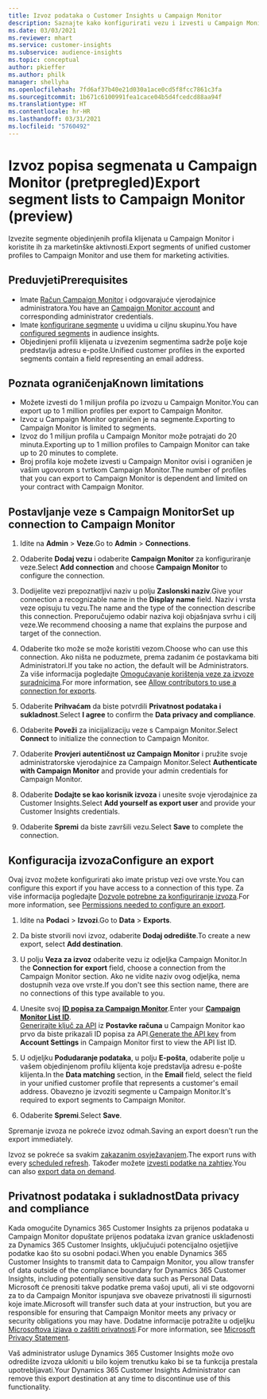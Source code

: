 ```yaml
---
title: Izvoz podataka o Customer Insights u Campaign Monitor
description: Saznajte kako konfigurirati vezu i izvesti u Campaign Monitor.
ms.date: 03/03/2021
ms.reviewer: mhart
ms.service: customer-insights
ms.subservice: audience-insights
ms.topic: conceptual
author: pkieffer
ms.author: philk
manager: shellyha
ms.openlocfilehash: 7fd6af37b40e21d030a1ace0cd5f8fcc7861c3fa
ms.sourcegitcommit: 1b671c6100991fea1cace04b5d4fcedcd88aa94f
ms.translationtype: HT
ms.contentlocale: hr-HR
ms.lasthandoff: 03/31/2021
ms.locfileid: "5760492"
---
```

# <a name="export-segment-lists-to-campaign-monitor-preview"></a><span data-ttu-id="27205-103">Izvoz popisa segmenata u Campaign Monitor (pretpregled)</span><span class="sxs-lookup"><span data-stu-id="27205-103">Export segment lists to Campaign Monitor (preview)</span></span>

<span data-ttu-id="27205-104">Izvezite segmente objedinjenih profila klijenata u Campaign Monitor i koristite ih za marketinške aktivnosti.</span><span class="sxs-lookup"><span data-stu-id="27205-104">Export segments of unified customer profiles to Campaign Monitor and use them for marketing activities.</span></span>

## <a name="prerequisites"></a><span data-ttu-id="27205-105">Preduvjeti</span><span class="sxs-lookup"><span data-stu-id="27205-105">Prerequisites</span></span>

-   <span data-ttu-id="27205-106">Imate [Račun Campaign Monitor](https://www.campaignmonitor.com/) i odgovarajuće vjerodajnice administratora.</span><span class="sxs-lookup"><span data-stu-id="27205-106">You have an [Campaign Monitor account](https://www.campaignmonitor.com/) and corresponding administrator credentials.</span></span>
-   <span data-ttu-id="27205-107">Imate [konfigurirane segmente](segments.md) u uvidima u ciljnu skupinu.</span><span class="sxs-lookup"><span data-stu-id="27205-107">You have [configured segments](segments.md) in audience insights.</span></span>
-   <span data-ttu-id="27205-108">Objedinjeni profili klijenata u izvezenim segmentima sadrže polje koje predstavlja adresu e-pošte.</span><span class="sxs-lookup"><span data-stu-id="27205-108">Unified customer profiles in the exported segments contain a field representing an email address.</span></span>

## <a name="known-limitations"></a><span data-ttu-id="27205-109">Poznata ograničenja</span><span class="sxs-lookup"><span data-stu-id="27205-109">Known limitations</span></span>

- <span data-ttu-id="27205-110">Možete izvesti do 1 milijun profila po izvozu u Campaign Monitor.</span><span class="sxs-lookup"><span data-stu-id="27205-110">You can export up to 1 million profiles per export to Campaign Monitor.</span></span>
- <span data-ttu-id="27205-111">Izvoz u Campaign Monitor ograničen je na segmente.</span><span class="sxs-lookup"><span data-stu-id="27205-111">Exporting to Campaign Monitor is limited to segments.</span></span>
- <span data-ttu-id="27205-112">Izvoz do 1 milijun profila u Campaign Monitor može potrajati do 20 minuta.</span><span class="sxs-lookup"><span data-stu-id="27205-112">Exporting up to 1 million profiles to Campaign Monitor can take up to 20 minutes to complete.</span></span> 
- <span data-ttu-id="27205-113">Broj profila koje možete izvesti u Campaign Monitor ovisi i ograničen je vašim ugovorom s tvrtkom Campaign Monitor.</span><span class="sxs-lookup"><span data-stu-id="27205-113">The number of profiles that you can export to Campaign Monitor is dependent and limited on your contract with Campaign Monitor.</span></span>

## <a name="set-up-connection-to-campaign-monitor"></a><span data-ttu-id="27205-114">Postavljanje veze s Campaign Monitor</span><span class="sxs-lookup"><span data-stu-id="27205-114">Set up connection to Campaign Monitor</span></span>

1. <span data-ttu-id="27205-115">Idite na **Admin** > **Veze**.</span><span class="sxs-lookup"><span data-stu-id="27205-115">Go to **Admin** > **Connections**.</span></span>

1. <span data-ttu-id="27205-116">Odaberite **Dodaj vezu** i odaberite **Campaign Monitor** za konfiguriranje veze.</span><span class="sxs-lookup"><span data-stu-id="27205-116">Select **Add connection** and choose **Campaign Monitor** to configure the connection.</span></span>

1. <span data-ttu-id="27205-117">Dodijelite vezi prepoznatljivi naziv u polju **Zaslonski naziv**.</span><span class="sxs-lookup"><span data-stu-id="27205-117">Give your connection a recognizable name in the **Display name** field.</span></span> <span data-ttu-id="27205-118">Naziv i vrsta veze opisuju tu vezu.</span><span class="sxs-lookup"><span data-stu-id="27205-118">The name and the type of the connection describe this connection.</span></span> <span data-ttu-id="27205-119">Preporučujemo odabir naziva koji objašnjava svrhu i cilj veze.</span><span class="sxs-lookup"><span data-stu-id="27205-119">We recommend choosing a name that explains the purpose and target of the connection.</span></span>

1. <span data-ttu-id="27205-120">Odaberite tko može se može koristiti vezom.</span><span class="sxs-lookup"><span data-stu-id="27205-120">Choose who can use this connection.</span></span> <span data-ttu-id="27205-121">Ako ništa ne poduzmete, prema zadanim će postavkama biti Administratori.</span><span class="sxs-lookup"><span data-stu-id="27205-121">If you take no action, the default will be Administrators.</span></span> <span data-ttu-id="27205-122">Za više informacija pogledajte [Omogućavanje korištenja veze za izvoze suradnicima](connections.md#allow-contributors-to-use-a-connection-for-exports).</span><span class="sxs-lookup"><span data-stu-id="27205-122">For more information, see [Allow contributors to use a connection for exports](connections.md#allow-contributors-to-use-a-connection-for-exports).</span></span>

1. <span data-ttu-id="27205-123">Odaberite **Prihvaćam** da biste potvrdili **Privatnost podataka i sukladnost**.</span><span class="sxs-lookup"><span data-stu-id="27205-123">Select **I agree** to confirm the **Data privacy and compliance**.</span></span>

1. <span data-ttu-id="27205-124">Odaberite **Poveži** za inicijalizaciju veze s Campaign Monitor.</span><span class="sxs-lookup"><span data-stu-id="27205-124">Select **Connect** to initialize the connection to Campaign Monitor.</span></span>

1. <span data-ttu-id="27205-125">Odaberite **Provjeri autentičnost uz Campaign Monitor** i pružite svoje administratorske vjerodajnice za Campaign Monitor.</span><span class="sxs-lookup"><span data-stu-id="27205-125">Select **Authenticate with Campaign Monitor** and provide your admin credentials for Campaign Monitor.</span></span>

1. <span data-ttu-id="27205-126">Odaberite **Dodajte se kao korisnik izvoza** i unesite svoje vjerodajnice za Customer Insights.</span><span class="sxs-lookup"><span data-stu-id="27205-126">Select **Add yourself as export user** and provide your Customer Insights credentials.</span></span>

1. <span data-ttu-id="27205-127">Odaberite **Spremi** da biste završili vezu.</span><span class="sxs-lookup"><span data-stu-id="27205-127">Select **Save** to complete the connection.</span></span>

## <a name="configure-an-export"></a><span data-ttu-id="27205-128">Konfiguracija izvoza</span><span class="sxs-lookup"><span data-stu-id="27205-128">Configure an export</span></span>

<span data-ttu-id="27205-129">Ovaj izvoz možete konfigurirati ako imate pristup vezi ove vrste.</span><span class="sxs-lookup"><span data-stu-id="27205-129">You can configure this export if you have access to a connection of this type.</span></span> <span data-ttu-id="27205-130">Za više informacija pogledajte [Dozvole potrebne za konfiguriranje izvoza](export-destinations.md#set-up-a-new-export).</span><span class="sxs-lookup"><span data-stu-id="27205-130">For more information, see [Permissions needed to configure an export](export-destinations.md#set-up-a-new-export).</span></span>

1. <span data-ttu-id="27205-131">Idite na **Podaci** > **Izvozi**.</span><span class="sxs-lookup"><span data-stu-id="27205-131">Go to **Data** > **Exports**.</span></span>

1. <span data-ttu-id="27205-132">Da biste stvorili novi izvoz, odaberite **Dodaj odredište**.</span><span class="sxs-lookup"><span data-stu-id="27205-132">To create a new export, select **Add destination**.</span></span>

1. <span data-ttu-id="27205-133">U polju **Veza za izvoz** odaberite vezu iz odjeljka Campaign Monitor.</span><span class="sxs-lookup"><span data-stu-id="27205-133">In the **Connection for export** field, choose a connection from the Campaign Monitor section.</span></span> <span data-ttu-id="27205-134">Ako ne vidite naziv ovog odjeljka, nema dostupnih veza ove vrste.</span><span class="sxs-lookup"><span data-stu-id="27205-134">If you don't see this section name, there are no connections of this type available to you.</span></span>

1. <span data-ttu-id="27205-135">Unesite svoj [**ID popisa za Campaign Monitor**](https://www.campaignmonitor.com/api/getting-started/#your-list-id).</span><span class="sxs-lookup"><span data-stu-id="27205-135">Enter your [**Campaign Monitor List ID**](https://www.campaignmonitor.com/api/getting-started/#your-list-id).</span></span>    
   <span data-ttu-id="27205-136">[Generirajte ključ za API](https://www.campaignmonitor.com/api/getting-started/) iz **Postavke računa** u Campaign Monitor kao prvo da biste prikazali ID popisa za API.</span><span class="sxs-lookup"><span data-stu-id="27205-136">[Generate the API key](https://www.campaignmonitor.com/api/getting-started/) from **Account Settings** in Campaign Monitor first to view the API list ID.</span></span>  

3. <span data-ttu-id="27205-137">U odjeljku **Podudaranje podataka**, u polju **E-pošta**, odaberite polje u vašem objedinjenom profilu klijenta koje predstavlja adresu e-pošte klijenta.</span><span class="sxs-lookup"><span data-stu-id="27205-137">In the **Data matching** section, in the **Email** field, select the field in your unified customer profile that represents a customer's email address.</span></span> <span data-ttu-id="27205-138">Obavezno je izvoziti segmente u Campaign Monitor.</span><span class="sxs-lookup"><span data-stu-id="27205-138">It's required to export segments to Campaign Monitor.</span></span>

1. <span data-ttu-id="27205-139">Odaberite **Spremi**.</span><span class="sxs-lookup"><span data-stu-id="27205-139">Select **Save**.</span></span>

<span data-ttu-id="27205-140">Spremanje izvoza ne pokreće izvoz odmah.</span><span class="sxs-lookup"><span data-stu-id="27205-140">Saving an export doesn't run the export immediately.</span></span>

<span data-ttu-id="27205-141">Izvoz se pokreće sa svakim [zakazanim osvježavanjem](system.md#schedule-tab).</span><span class="sxs-lookup"><span data-stu-id="27205-141">The export runs with every [scheduled refresh](system.md#schedule-tab).</span></span> <span data-ttu-id="27205-142">Također možete [izvesti podatke na zahtjev](export-destinations.md#run-exports-on-demand).</span><span class="sxs-lookup"><span data-stu-id="27205-142">You can also [export data on demand](export-destinations.md#run-exports-on-demand).</span></span> 


## <a name="data-privacy-and-compliance"></a><span data-ttu-id="27205-143">Privatnost podataka i sukladnost</span><span class="sxs-lookup"><span data-stu-id="27205-143">Data privacy and compliance</span></span>

<span data-ttu-id="27205-144">Kada omogućite Dynamics 365 Customer Insights za prijenos podataka u Campaign Monitor dopuštate prijenos podataka izvan granice usklađenosti za Dynamics 365 Customer Insights, uključujući potencijalno osjetljive podatke kao što su osobni podaci.</span><span class="sxs-lookup"><span data-stu-id="27205-144">When you enable Dynamics 365 Customer Insights to transmit data to Campaign Monitor, you allow transfer of data outside of the compliance boundary for Dynamics 365 Customer Insights, including potentially sensitive data such as Personal Data.</span></span> <span data-ttu-id="27205-145">Microsoft će prenositi takve podatke prema vašoj uputi, ali vi ste odgovorni za to da Campaign Monitor ispunjava sve obaveze privatnosti ili sigurnosti koje imate.</span><span class="sxs-lookup"><span data-stu-id="27205-145">Microsoft will transfer such data at your instruction, but you are responsible for ensuring that Campaign Monitor meets any privacy or security obligations you may have.</span></span> <span data-ttu-id="27205-146">Dodatne informacije potražite u odjeljku [Microsoftova izjava o zaštiti privatnosti](https://go.microsoft.com/fwlink/?linkid=396732).</span><span class="sxs-lookup"><span data-stu-id="27205-146">For more information, see [Microsoft Privacy Statement](https://go.microsoft.com/fwlink/?linkid=396732).</span></span>

<span data-ttu-id="27205-147">Vaš administrator usluge Dynamics 365 Customer Insights može ovo odredište izvoza ukloniti u bilo kojem trenutku kako bi se ta funkcija prestala upotrebljavati.</span><span class="sxs-lookup"><span data-stu-id="27205-147">Your Dynamics 365 Customer Insights Administrator can remove this export destination at any time to discontinue use of this functionality.</span></span>
